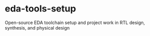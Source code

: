 # eda-tools-setup
Open-source EDA toolchain setup and project work in RTL design, synthesis, and physical design
